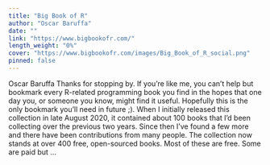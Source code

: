 ```yaml
---
title: "Big Book of R"
author: "Oscar Baruffa"
date: ""
link: "https://www.bigbookofr.com/"
length_weight: "0%"
cover: "https://www.bigbookofr.com/images/Big_Book_of_R_social.png"
pinned: false
---
```


Oscar Baruffa Thanks for stopping by. If you’re like me, you can’t help but bookmark every R-related programming book you find in the hopes that one day you, or someone you know, might find it useful. Hopefully this is the only bookmark you’ll need in future ;). When I initially released this collection in late August 2020, it contained about 100 books that I’d been collecting over the previous two years. Since then I’ve found a few more and there have been contributions from many people. The collection now stands at over 400 free, open-sourced books. Most of these are free. Some are paid but  ...
